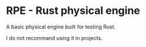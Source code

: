 # RPE - Rust physical engine

A basic physical engine built for testing Rust.

I do not recommand using it in projects.
